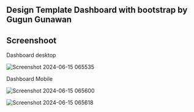 ## Design Template Dashboard with bootstrap by Gugun Gunawan

## Screenshoot

<p>Dashboard desktop</p>

![Screenshot 2024-06-15 065535](https://github.com/ugunNet21/dashboard-dinas-sosial/assets/45864165/1d742e45-317f-4a3a-a60c-1b73df364dd5)

<p>Dashboard Mobile</p>

![Screenshot 2024-06-15 065600](https://github.com/ugunNet21/dashboard-dinas-sosial/assets/45864165/650bcd37-adeb-4b4b-80ec-8e903eaaff55)

![Screenshot 2024-06-15 065618](https://github.com/ugunNet21/dashboard-dinas-sosial/assets/45864165/c97c7ff5-f904-4b85-aecc-905163cfd4f9)
